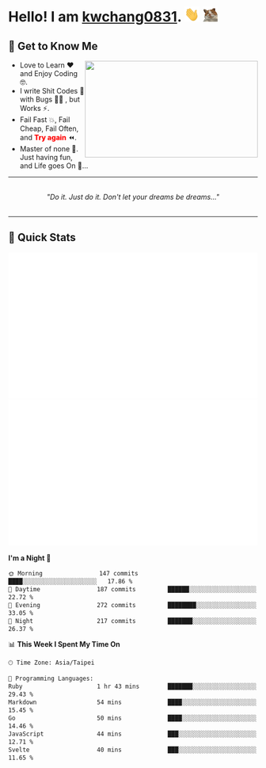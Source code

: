 <h1> <span>Hello! I am <a href="https://github.com/kwchang0831">kwchang0831</a>.</span> <img src="./assets/hi.gif" width="30px" height="30px">  <img src="./assets/cool-cat.gif" height="30px"></h1>
</h1>

## 🎉 Get to Know Me

<a href="#"><img align="right" src="https://media.tenor.com/S5qCffxIFdUAAAAC/the-muppet-kermit-the-frog.gif" width="349" height="195" /></a>

- Love to Learn ❤️ and Enjoy Coding 🤓.
- I write Shit Codes 💩 with Bugs 🐛🐛 , but Works ⚡️.
- Fail Fast 💥, Fail Cheap, Fail Often, and <span style="color:red;font-weight:800;">Try again</span> ⏪️.
- Master of none 🤪. Just having fun, and Life goes On 🌱...

<hr/>
<br/>
<div align="center">
<i>"Do it. Just do it. Don't let your dreams be dreams..." </i>
</div>
<br/>
<hr/>

## 🙈 Quick Stats

![overview](https://raw.githubusercontent.com/kwchang0831/kwchang0831/output/generated/overview.svg)
![languages](https://raw.githubusercontent.com/kwchang0831/kwchang0831/output/generated/languages.svg)

<!--START_SECTION:waka-->
**I'm a Night 🦉** 

```text
🌞 Morning                147 commits         ████░░░░░░░░░░░░░░░░░░░░░   17.86 % 
🌆 Daytime                187 commits         ██████░░░░░░░░░░░░░░░░░░░   22.72 % 
🌃 Evening                272 commits         ████████░░░░░░░░░░░░░░░░░   33.05 % 
🌙 Night                  217 commits         ███████░░░░░░░░░░░░░░░░░░   26.37 % 
```


📊 **This Week I Spent My Time On** 

```text
🕑︎ Time Zone: Asia/Taipei

💬 Programming Languages: 
Ruby                     1 hr 43 mins        ███████░░░░░░░░░░░░░░░░░░   29.43 % 
Markdown                 54 mins             ████░░░░░░░░░░░░░░░░░░░░░   15.45 % 
Go                       50 mins             ████░░░░░░░░░░░░░░░░░░░░░   14.46 % 
JavaScript               44 mins             ███░░░░░░░░░░░░░░░░░░░░░░   12.71 % 
Svelte                   40 mins             ███░░░░░░░░░░░░░░░░░░░░░░   11.65 % 
```


<!--END_SECTION:waka-->
